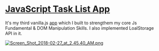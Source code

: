 # [JavaScript Task List App](https://lastnamearya.github.io/JavaScript-Task-List-App/)
It's my third vanilla.js [app](https://lastnamearya.github.io/JavaScript-Task-List-App/) which I built to strengthem my core Js Fundamental & DOM Manipulation Skills. I also implemented LoalStorage API in it.

[![Screen_Shot_2018-02-27_at_2.45.40_AM.png](https://s10.postimg.org/5q67d8vi1/Screen_Shot_2018-02-27_at_2.45.40_AM.png)](https://postimg.org/image/x0ril5yet/)
